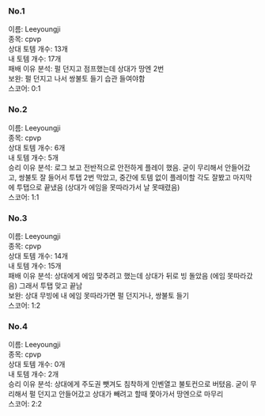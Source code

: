 ### No.1<br>
이름: Leeyoungji <br>
종목: cpvp <br>
상대 토템 개수: 13개 <br>
내 토템 개수: 17개 <br>
패배 이유 분석: 펄 던지고 점프했는데 상대가 땅엔 2번 <br>
보완: 펄 던지고 나서 쌍불토 들기 습관 들여야함 <br>
스코어: 0:1 <br>

### No.2<br>
이름: Leeyoungji <br>
종목: cpvp <br>
상대 토템 개수: 6개 <br>
내 토템 개수: 5개 <br>
승리 이유 분석: 로그 보고 전반적으로 안전하게 플레이 했음. 굳이 무리해서 안들어갔고, 쌍불토 잘 들어서 투탭 2번 막았고, 중간에 토템 없이 플레이할 각도 잘봤고 마지막에 투탭으로 끝냈음 (상대가 에임을 못따라가서 날 못때렸음)  <br>
스코어: 1:1 <br>

### No.3<br>
이름: Leeyoungji <br>
종목: cpvp <br>
상대 토템 개수: 14개 <br>
내 토템 개수: 15개 <br>
패배 이유 분석: 상대에게 에임 맞추려고 했는데 상대가 뒤로 빙 돌았음 (에임 못따라갔음) 그래서 투탭 맞고 끝남<br>
보완: 상대 무빙에 내 에임 못따라가면 펄 던지거나, 쌍불토 들기 <br>
스코어: 1:2 <br>

### No.4<br>
이름: Leeyoungji <br>
종목: cpvp <br>
상대 토템 개수: 0개 <br>
내 토템 개수: 2개 <br>
승리 이유 분석: 상대에게 주도권 뺏겨도 침착하게 인벤열고 불토컨으로 버텼음. 굳이 무리해서 펄 던지고 안들어갔고 상대가 빼려고 할때 쫓아가서 땅엔으로 마무리<br>
스코어: 2:2 <br>